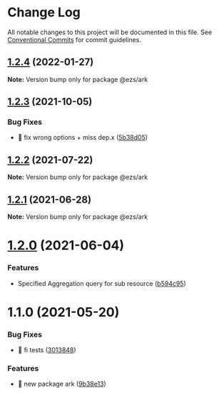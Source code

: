 # Change Log

All notable changes to this project will be documented in this file.
See [Conventional Commits](https://conventionalcommits.org) for commit guidelines.

## [1.2.4](https://github.com/Inist-CNRS/ezs/compare/@ezs/ark@1.2.3...@ezs/ark@1.2.4) (2022-01-27)

**Note:** Version bump only for package @ezs/ark





## [1.2.3](https://github.com/Inist-CNRS/ezs/compare/@ezs/ark@1.2.2...@ezs/ark@1.2.3) (2021-10-05)


### Bug Fixes

* 🐛 fix wrong options + miss dep.x ([5b38d05](https://github.com/Inist-CNRS/ezs/commit/5b38d05199a9a49c73d264f4ddb9a45dd0e64c7e))





## [1.2.2](https://github.com/Inist-CNRS/ezs/compare/@ezs/ark@1.2.1...@ezs/ark@1.2.2) (2021-07-22)

**Note:** Version bump only for package @ezs/ark





## [1.2.1](https://github.com/Inist-CNRS/ezs/compare/@ezs/ark@1.2.0...@ezs/ark@1.2.1) (2021-06-28)

**Note:** Version bump only for package @ezs/ark





# [1.2.0](https://github.com/Inist-CNRS/ezs/compare/@ezs/ark@1.1.0...@ezs/ark@1.2.0) (2021-06-04)


### Features

* Specified Aggregation query for sub resource ([b594c95](https://github.com/Inist-CNRS/ezs/commit/b594c952b5baa57c818d62f4e9cf6d25d4bd1c7a))





# 1.1.0 (2021-05-20)


### Bug Fixes

* 🐛 fi tests ([3013848](https://github.com/Inist-CNRS/ezs/commit/3013848f45be4d2cd8df14bed4d2e2793e23a4e1))


### Features

* 🎸 new package ark ([9b38e13](https://github.com/Inist-CNRS/ezs/commit/9b38e13ef490daf65b433d4de0ad4d96d6e8b2b5))
